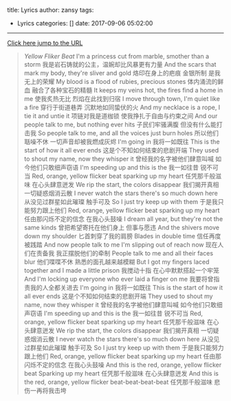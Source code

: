 title: Lyrics
author: zansy
tags:
  - Lyrics
categories: []
date: 2017-09-06 05:02:00
---
[Click here jump to the URL](http://v.yinyuetai.com/video/2160475)
>*Yellow Fliker Beat*
>I'm a princess cut from marble, smother than a storm
>我是岩石铸就的公主，温婉却比风暴更有力量
>And the scars that mark my body, they're sliver and gold
>烙印在身上的疤痕 金银所制 是我无上的荣耀
>My blood is a flood of rubies, precious stones
>体内涌流的鲜血 融合了各种宝石的精髓
>It keeps my veins hot, the fires find a home in me
>使我炙热无比 烈焰在此找到归宿
>I move through town, I'm quiet like a fire
>穿行于街道巷弄 沉默地如同蛰伏的火
>And my necklace is a rope, I tie it and untie it
>项链对我是道枷锁 使我挣扎于自由与约束之间
>And our people talk to me, but nothing ever hits
>子民们牢骚满腹 但没有什么能打击我
>So people talk to me, and all the voices just burn holes
>所以他们聒噪不休 一切声音却被我燃成灰烬
>I'm going in
>我将一如既往
>This is the start of how it all ever ends
>这是个不知如何结束的悲剧开端
>They used to shout my name, now they whisper it
>曾经我的名字被他们肆意叫喊 如今他们只敢细声窃语
>I'm speeding up and this is the
>我一如往昔 锐不可当
>Red, orange, yellow flicker beat sparking up my heart
>任凭那千般滋味 在心头肆意迸发
>We rip the start, the colors disappear
>我们揭开真相 一切疑惑烟消云散
>I never watch the stars there's so much down here
>从没见过群星如此璀璨 触手可及
>So I just try keep up with them
>于是我只能努力跟上他们
>Red, orange, yellow flicker beat sparking up my heart
>任由那闪烁不定的信念 在我心头鼓噪
>I dream all year, but they're not the same kinds
>曾把希望寄托在他们身上 但事与愿违
>And the shivers move down my shoulder
>匕首刺穿了我的肩膀
>Blades in double time
>信任再度被践踏
>And now people talk to me I'm slipping out of reach now
>现在人们在责备我 我正摆脱他们的牵制
>People talk to me and all their faces blur
>他们喋喋不休 熟悉的面孔越来越模糊
>But I got my fingers laced together and I made a little prison
>我搅动十指 在心中默默搭起一个牢笼
>And I'm locking up everyone who ever laid a finger on me
>我要将曾指责我的人全都关进去
>I'm going in
>我将一如既往
>This is the start of how it all ever ends
>这是个不知如何结束的悲剧开端
>They used to shout my name, now they whisper it
>曾经我的名字被他们肆意叫喊 如今他们只敢细声窃语
>I'm speeding up and this is the
>我一如往昔 锐不可当
>Red, orange, yellow flicker beat sparking up my heart
>任凭那千般滋味 在心头肆意迸发
>We rip the start, the colors disappear
>我们揭开真相 一切疑惑烟消云散
>I never watch the stars there's so much down here
>从没见过群星如此璀璨 触手可及
>So I just try keep up with them
>于是我只能努力跟上他们
>Red, orange, yellow flicker beat sparking up my heart
>任由那闪烁不定的信念 在我心头鼓噪
>And this is the red, orange, yellow flicker beat Sparking up my heart
>任凭那千般滋味 在心头肆意迸发
>And this is the red, orange, yellow flicker beat-beat-beat-beat
>任凭那千般滋味 悲伤一再将我击垮